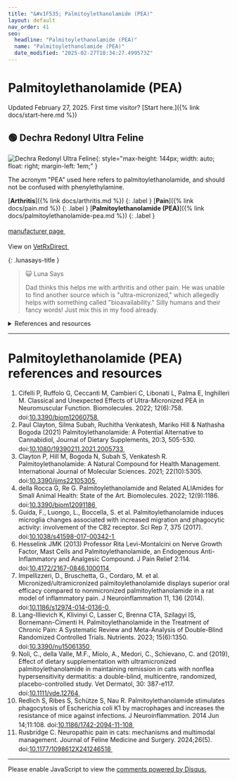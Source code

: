 ```yaml
---
title: "&#x1F535; Palmitoylethanolamide (PEA)"
layout: default
nav_order: 41
seo:
  headline: "Palmitoylethanolamide (PEA)"
  name: "Palmitoylethanolamide (PEA)"
  date_modified: "2025-02-27T18:34:27.499573Z"
---
```


# Palmitoylethanolamide (PEA)

Updated February 27, 2025.
First time visitor? [Start here.]({% link docs/start-here.md %})



## &#x1F7E2; Dechra Redonyl Ultra Feline

![Dechra Redonyl Ultra Feline](https://www.dechra-us.com/admin/public/getimage.ashx?Crop=0&Image=/Files/Images/Ecom/Products/US/redonyl_ultra_feline_0321.jpg&Format=jpg&AlternativeImage=/files/Images/placeholder-image.png&Width=600&Quality=75){: style="max-height: 144px; width: auto; float: right; margin-left: 1em;" }

The acronym "PEA" used here refers to palmitoylethanolamide, and should not be confused with phenylethylamine.

[**Arthritis**]({% link docs/arthritis.md %})
{: .label }
[**Pain**]({% link docs/pain.md %})
{: .label }
[**Palmitoylethanolamide (PEA)**]({% link docs/palmitoylethanolamide-pea.md %})
{: .label }

 <a href="https://www.dechra-us.com/our-products/us/companion-animal/cat/non-prescription/redonyl-ultra-feline" class="external" target="_blank">manufacturer page&nbsp;<svg width="18" height="18" viewBox="0 0 24 24"><use xlink:href="#svg-external-link"></use></svg></a>

View on <a href="https://www.vetrxdirect.com/product/view/redonyl-ultra-pea-um-for-dogs-otc/variation-13786" class="external" target="_blank">VetRxDirect&nbsp;<svg width="18" height="18" viewBox="0 0 24 24"><use xlink:href="#svg-external-link"></use></svg></a>

{: .lunasays-title }
> &#x1F63A; Luna Says
>
> Dad thinks this helps me with arthritis and other pain. He was unable to find another source which is "ultra-micronized," which allegedly helps with something called "bioavailability." Silly humans and their fancy words! Just mix this in my food already.

<details markdown="block">
<summary>References and resources</summary>

1.  Cifelli P, Ruffolo G, Ceccanti M, Cambieri C, Libonati L, Palma E, Inghilleri M. Classical and Unexpected Effects of Ultra-Micronized PEA in Neuromuscular Function. Biomolecules. 2022; 12(6):758. doi:<a href="https://doi.org/10.3390/biom12060758" class="external" target="_blank">10.3390/biom12060758&nbsp;<svg width="18" height="18" viewBox="0 0 24 24"><use xlink:href="#svg-external-link"></use></svg></a>
1.  Rusbridge C. Neuropathic pain in cats: mechanisms and multimodal management. Journal of Feline Medicine and Surgery. 2024;26(5). doi:<a href="https://doi.org/10.1177/1098612X241246518" class="external" target="_blank">10.1177/1098612X241246518&nbsp;<svg width="18" height="18" viewBox="0 0 24 24"><use xlink:href="#svg-external-link"></use></svg></a>
1. _"Due to the patents held on Redonyl Ultra, no other animal health nutraceutical can contain micronized or ultramicronized PEA."_ &mdash;  Dechra unveils skin-supporting Redonyl Ultra Feline (2022) <a href="https://todaysveterinarybusiness.com/redonyl-ultra-feline-dechra/" class="external" target="_blank">https://todaysveterinarybusiness.com/redonyl-ultra-feline-dechra/&nbsp;<svg width="18" height="18" viewBox="0 0 24 24"><use xlink:href="#svg-external-link"></use></svg></a> (retrieved 2024-10-20)

</details>

* * *


# Palmitoylethanolamide (PEA) references and resources

1.  Cifelli P, Ruffolo G, Ceccanti M, Cambieri C, Libonati L, Palma E, Inghilleri M. Classical and Unexpected Effects of Ultra-Micronized PEA in Neuromuscular Function. Biomolecules. 2022; 12(6):758. doi:<a href="https://doi.org/10.3390/biom12060758" class="external" target="_blank">10.3390/biom12060758&nbsp;<svg width="18" height="18" viewBox="0 0 24 24"><use xlink:href="#svg-external-link"></use></svg></a>
1.  Paul Clayton, Silma Subah, Ruchitha Venkatesh, Mariko Hill & Nathasha Bogoda (2021) Palmitoylethanolamide: A Potential Alternative to Cannabidiol, Journal of Dietary Supplements, 20:3, 505-530. doi:<a href="https://doi.org/10.1080/19390211.2021.2005733" class="external" target="_blank">10.1080/19390211.2021.2005733&nbsp;<svg width="18" height="18" viewBox="0 0 24 24"><use xlink:href="#svg-external-link"></use></svg></a>
1.  Clayton P, Hill M, Bogoda N, Subah S, Venkatesh R. Palmitoylethanolamide: A Natural Compound for Health Management. International Journal of Molecular Sciences. 2021; 22(10):5305. doi:<a href="https://doi.org/10.3390/ijms22105305" class="external" target="_blank">10.3390/ijms22105305&nbsp;<svg width="18" height="18" viewBox="0 0 24 24"><use xlink:href="#svg-external-link"></use></svg></a>
1.  della Rocca G, Re G. Palmitoylethanolamide and Related ALIAmides for Small Animal Health: State of the Art. Biomolecules. 2022; 12(9):1186. doi:<a href="https://doi.org/10.3390/biom12091186" class="external" target="_blank">10.3390/biom12091186&nbsp;<svg width="18" height="18" viewBox="0 0 24 24"><use xlink:href="#svg-external-link"></use></svg></a>
1.  Guida, F., Luongo, L., Boccella, S. et al. Palmitoylethanolamide induces microglia changes associated with increased migration and phagocytic activity: involvement of the CB2 receptor. Sci Rep 7, 375 (2017). doi:<a href="https://doi.org/10.1038/s41598-017-00342-1" class="external" target="_blank">10.1038/s41598-017-00342-1&nbsp;<svg width="18" height="18" viewBox="0 0 24 24"><use xlink:href="#svg-external-link"></use></svg></a>
1.  Hesselink JMK (2013) Professor Rita Levi-Montalcini on Nerve Growth Factor, Mast Cells and Palmitoylethanolamide, an Endogenous Anti-Inflammatory and Analgesic Compound. J Pain Relief 2:114. doi:<a href="https://doi.org/10.4172/2167-0846.1000114" class="external" target="_blank">10.4172/2167-0846.1000114&nbsp;<svg width="18" height="18" viewBox="0 0 24 24"><use xlink:href="#svg-external-link"></use></svg></a>
1.  Impellizzeri, D., Bruschetta, G., Cordaro, M. et al. Micronized/ultramicronized palmitoylethanolamide displays superior oral efficacy compared to nonmicronized palmitoylethanolamide in a rat model of inflammatory pain. J Neuroinflammation 11, 136 (2014). doi:<a href="https://doi.org/10.1186/s12974-014-0136-0" class="external" target="_blank">10.1186/s12974-014-0136-0&nbsp;<svg width="18" height="18" viewBox="0 0 24 24"><use xlink:href="#svg-external-link"></use></svg></a>
1.  Lang-Illievich K, Klivinyi C, Lasser C, Brenna CTA, Szilagyi IS, Bornemann-Cimenti H. Palmitoylethanolamide in the Treatment of Chronic Pain: A Systematic Review and Meta-Analysis of Double-Blind Randomized Controlled Trials. Nutrients. 2023; 15(6):1350. doi:<a href="https://doi.org/10.3390/nu15061350" class="external" target="_blank">10.3390/nu15061350&nbsp;<svg width="18" height="18" viewBox="0 0 24 24"><use xlink:href="#svg-external-link"></use></svg></a>
1.  Noli, C., della Valle, M.F., Miolo, A., Medori, C., Schievano, C. and (2019), Effect of dietary supplementation with ultramicronized palmitoylethanolamide in maintaining remission in cats with nonflea hypersensitivity dermatitis: a double-blind, multicentre, randomized, placebo-controlled study. Vet Dermatol, 30: 387-e117. doi:<a href="https://doi.org/10.1111/vde.12764" class="external" target="_blank">10.1111/vde.12764&nbsp;<svg width="18" height="18" viewBox="0 0 24 24"><use xlink:href="#svg-external-link"></use></svg></a>
1.  Redlich S, Ribes S, Schütze S, Nau R. Palmitoylethanolamide stimulates phagocytosis of Escherichia coli K1 by macrophages and increases the resistance of mice against infections. J Neuroinflammation. 2014 Jun 14;11:108. doi:<a href="https://doi.org/10.1186/1742-2094-11-108" class="external" target="_blank">10.1186/1742-2094-11-108&nbsp;<svg width="18" height="18" viewBox="0 0 24 24"><use xlink:href="#svg-external-link"></use></svg></a>
1.  Rusbridge C. Neuropathic pain in cats: mechanisms and multimodal management. Journal of Feline Medicine and Surgery. 2024;26(5). doi:<a href="https://doi.org/10.1177/1098612X241246518" class="external" target="_blank">10.1177/1098612X241246518&nbsp;<svg width="18" height="18" viewBox="0 0 24 24"><use xlink:href="#svg-external-link"></use></svg></a>

* * *

<div id="disqus_thread"></div>
<script>
    var disqus_config = function () {
      this.page.url = '{{ page.url | absolute_url }}';
      this.page.identifier = '{{ page.url | absolute_url }}';
    };
    (function() {
    var d = document, s = d.createElement('script');
    s.src = 'https://ckdcatsupplies.disqus.com/embed.js';
    s.setAttribute('data-timestamp', +new Date());
    (d.head || d.body).appendChild(s);
    })();
</script>
<noscript>Please enable JavaScript to view the <a href="https://disqus.com/?ref_noscript">comments powered by Disqus.</a></noscript>

<!-- Updated 2025-02-27 18:34:27.499573Z -->

